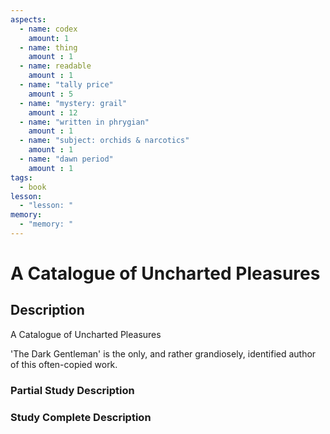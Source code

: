 ```yaml
---
aspects: 
  - name: codex
    amount: 1
  - name: thing
    amount : 1
  - name: readable
    amount : 1
  - name: "tally price"
    amount : 5
  - name: "mystery: grail"
    amount : 12
  - name: "written in phrygian"
    amount : 1
  - name: "subject: orchids & narcotics"
    amount : 1
  - name: "dawn period"
    amount : 1
tags:
  - book
lesson:
  - "lesson: "
memory:
  - "memory: "
---
```


# A Catalogue of Uncharted Pleasures

## Description
A Catalogue of Uncharted Pleasures

'The Dark Gentleman' is the only, and rather grandiosely, identified author of this often-copied work.
### Partial Study Description

### Study Complete Description

